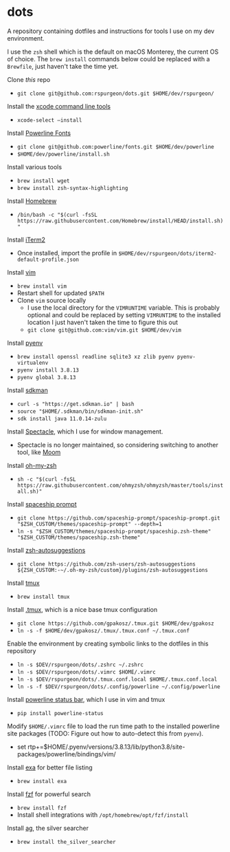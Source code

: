 # dots
A repository containing dotfiles and instructions for tools I use on my dev environment.

I use the `zsh` shell which is the default on macOS Monterey, the current OS of choice. The `brew install` commands below could be replaced with a `Brewfile`, just haven't take the time yet.

Clone *this* repo 
* `git clone git@github.com:rspurgeon/dots.git $HOME/dev/rspurgeon/`

Install the [xcode command line tools](https://mac.install.guide/commandlinetools/4.html)
* `xcode-select –install`

Install [Powerline Fonts](https://github.com/powerline/fonts)
* `git clone git@github.com:powerline/fonts.git $HOME/dev/powerline`
* `$HOME/dev/powerline/install.sh`

Install various tools
* `brew install wget`
* `brew install zsh-syntax-highlighting`

Install [Homebrew](https://brew.sh/)
* `/bin/bash -c "$(curl -fsSL https://raw.githubusercontent.com/Homebrew/install/HEAD/install.sh)"`

Install [iTerm2](https://iterm2.com/)
* Once installed, import the profile in `$HOME/dev/rspurgeon/dots/iterm2-default-profile.json` 

Install [vim](https://github.com/vim/vim)
* `brew install vim`
* Restart shell for updated `$PATH`
* Clone `vim` source locally 
	* I use the local directory for the `VIMRUNTIME` variable. This is probably optional and could be replaced by setting `VIMRUNTIME` to the installed location I just haven't taken the time to figure this out
	* `git clone git@github.com:vim/vim.git $HOME/dev/vim`

Install [pyenv](https://github.com/pyenv/pyenv)
* `brew install openssl readline sqlite3 xz zlib pyenv pyenv-virtualenv`
* `pyenv install 3.8.13`
* `pyenv global 3.8.13`

Install [sdkman](https://sdkman.io/install)
* `curl -s "https://get.sdkman.io" | bash`
* `source "$HOME/.sdkman/bin/sdkman-init.sh"`
* `sdk install java 11.0.14-zulu`

Install [Spectacle](https://www.spectacleapp.com/), which I use for window management.
* Spectacle is no longer maintained, so considering switching to another tool, like [Moom](https://manytricks.com/moom/)

Install [oh-my-zsh](https://github.com/ohmyzsh/ohmyzsh)
* `sh -c "$(curl -fsSL https://raw.githubusercontent.com/ohmyzsh/ohmyzsh/master/tools/install.sh)"`

Install [spaceship prompt](https://github.com/spaceship-prompt/spaceship-prompt)
* `git clone https://github.com/spaceship-prompt/spaceship-prompt.git "$ZSH_CUSTOM/themes/spaceship-prompt" --depth=1`
* `ln -s "$ZSH_CUSTOM/themes/spaceship-prompt/spaceship.zsh-theme" "$ZSH_CUSTOM/themes/spaceship.zsh-theme"`

Install [zsh-autosuggestions](https://github.com/zsh-users/zsh-autosuggestions/blob/master/INSTALL.md)
* `git clone https://github.com/zsh-users/zsh-autosuggestions ${ZSH_CUSTOM:-~/.oh-my-zsh/custom}/plugins/zsh-autosuggestions`

Install [tmux](https://github.com/tmux/tmux/wiki)
* `brew install tmux`

Install [.tmux](https://github.com/gpakosz/.tmux), which is a nice base tmux configuration
* `git clone https://github.com/gpakosz/.tmux.git $HOME/dev/gpakosz`
* `ln -s -f $HOME/dev/gpakosz/.tmux/.tmux.conf ~/.tmux.conf`

Enable the environment by creating symbolic links to the dotfiles in this repository 
* `ln -s $DEV/rspurgeon/dots/.zshrc ~/.zshrc`
* `ln -s $DEV/rspurgeon/dots/.vimrc $HOME/.vimrc`
* `ln -s $DEV/rspurgeon/dots/.tmux.conf.local $HOME/.tmux.conf.local`
* `ln -s -f $DEV/rspurgeon/dots/.config/powerline ~/.config/powerline`

Install [powerline status bar](), which I use in vim and tmux
* `pip install powerline-status`

Modify `$HOME/.vimrc` file to load the run time path to the installed powerline site packages (TODO: Figure out how to auto-detect this from `pyenv`).
* set rtp+=$HOME/.pyenv/versions/3.8.13/lib/python3.8/site-packages/powerline/bindings/vim/

Install [exa](https://github.com/ogham/exa) for better file listing
* `brew install exa`

Install [fzf](https://github.com/junegunn/fzf) for powerful search
* `brew install fzf`
* Install shell integrations with `/opt/homebrew/opt/fzf/install`

Install [ag](https://github.com/ggreer/the_silver_searcher), the silver searcher 
* `brew install the_silver_searcher`

